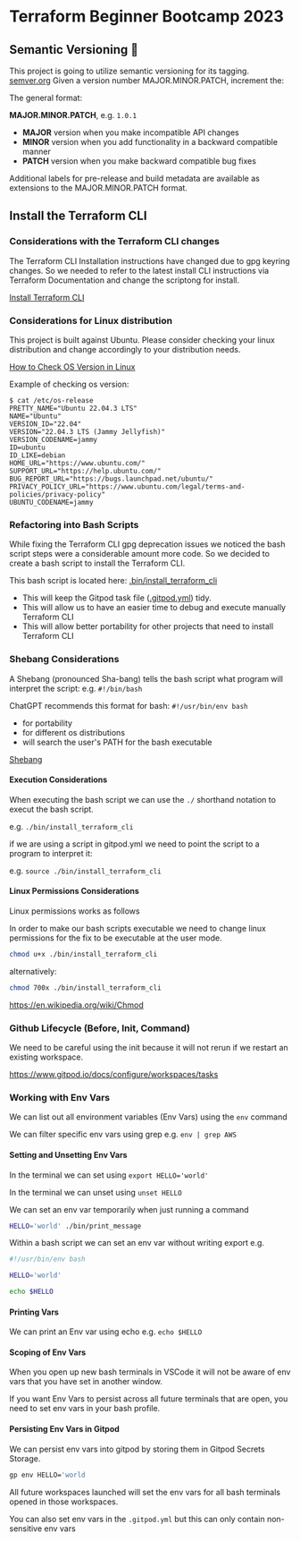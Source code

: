 # Terraform Beginner Bootcamp 2023

## Semantic Versioning :mage:

This project is going to utilize semantic versioning for its tagging.
[semver.org](https://semver.org/)
Given a version number MAJOR.MINOR.PATCH, increment the:

The general format:

**MAJOR.MINOR.PATCH**, e.g. `1.0.1`

- **MAJOR** version when you make incompatible API changes
- **MINOR** version when you add functionality in a backward compatible manner
- **PATCH** version when you make backward compatible bug fixes

Additional labels for pre-release and build metadata are available as extensions to the MAJOR.MINOR.PATCH format.

## Install the Terraform CLI

### Considerations with the Terraform CLI changes
The Terraform CLI Installation instructions have changed due to gpg keyring changes. So we needed to refer to the latest install CLI instructions via Terraform Documentation and change the scriptong for install.

[Install Terraform CLI](https://developer.hashicorp.com/terraform/tutorials/aws-get-started/install-cli)

### Considerations for Linux distribution

This project is built against Ubuntu. Please consider checking your linux distribution and change accordingly to your distribution needs.

[How to Check OS Version in Linux](https://www.cyberciti.biz/faq/how-to-check-os-version-in-linux-command-line/)

Example of checking os version:

```
$ cat /etc/os-release
PRETTY_NAME="Ubuntu 22.04.3 LTS"
NAME="Ubuntu"
VERSION_ID="22.04"
VERSION="22.04.3 LTS (Jammy Jellyfish)"
VERSION_CODENAME=jammy
ID=ubuntu
ID_LIKE=debian
HOME_URL="https://www.ubuntu.com/"
SUPPORT_URL="https://help.ubuntu.com/"
BUG_REPORT_URL="https://bugs.launchpad.net/ubuntu/"
PRIVACY_POLICY_URL="https://www.ubuntu.com/legal/terms-and-policies/privacy-policy"
UBUNTU_CODENAME=jammy
```


### Refactoring into Bash Scripts

While fixing the Terraform CLI gpg deprecation issues we noticed the bash script steps were a considerable amount more code. So we decided to create a bash script to install the Terraform CLI.

This bash script is located here: [.bin/install_terraform_cli](./bin/install_terraform_cli)

- This will keep the Gitpod task file ([.gitpod.yml](.gitpod.yml)) tidy.
- This will allow us to have an easier time to debug and execute manually Terraform CLI
- This will allow better portability for other projects that need to install Terraform CLI

### Shebang Considerations
A Shebang (pronounced Sha-bang) tells the bash script what program  will interpret the script: e.g. `#!/bin/bash`

ChatGPT recommends this format for bash: `#!/usr/bin/env bash`

- for portability
- for different os distributions
- will search the user's PATH for the bash executable

[Shebang](https://en.wikipedia.org/wiki/Shebang_(Unix))

#### Execution Considerations
When executing the bash script we can use the `./` shorthand notation to execut the bash script.

e.g. `./bin/install_terraform_cli`

if we are using a script in gitpod.yml we need to point the script to a program to interpret it:

e.g. `source ./bin/install_terraform_cli`

#### Linux Permissions Considerations

Linux permissions works as follows

In order to make our bash scripts executable we need to change linux permissions for the fix to be executable at the user mode.

```sh
chmod u+x ./bin/install_terraform_cli
```

alternatively:
```sh
chmod 700x ./bin/install_terraform_cli
```

https://en.wikipedia.org/wiki/Chmod


### Github Lifecycle (Before, Init, Command)

We need to be careful using the init because it will not rerun if we restart an existing workspace. 

https://www.gitpod.io/docs/configure/workspaces/tasks


### Working with Env Vars

We can list out all environment variables (Env Vars) using the `env` command

We can filter specific env vars using grep e.g. `env | grep AWS`

#### Setting and Unsetting Env Vars

In the terminal we can set using `export HELLO='world'`

In the terminal we can unset using `unset HELLO`

We can set an env var temporarily when just running a command

```sh
HELLO='world' ./bin/print_message
```

Within a bash script we can set an env var without writing export e.g.

```sh
#!/usr/bin/env bash

HELLO='world'

echo $HELLO
```

#### Printing Vars

We can print an Env var using echo e.g. `echo $HELLO`

#### Scoping of Env Vars

When you open up new bash terminals in VSCode it will not be aware of env vars that you have set in another window.

If you want Env Vars to persist across all future terminals that are open, you need to set env vars in your bash profile.

#### Persisting Env Vars in Gitpod

We can persist env vars into gitpod by storing them in Gitpod Secrets Storage.

```sh
gp env HELLO='world

```

All future workspaces launched will set the env vars for all bash terminals opened in those workspaces.

You can also set env vars in the `.gitpod.yml` but this can only contain non-sensitive env vars